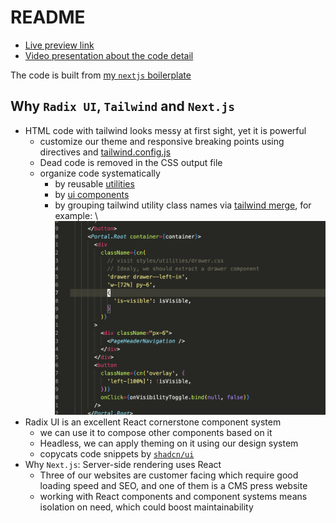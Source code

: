 # README

- [Live preview link](https://freedom-press-sample.netlify.app/)
- [Video presentation about the code detail](https://www.loom.com/share/84716b55b0e24ea191222d9b263f2342)

The code is built from [my `nextjs` boilerplate](https://github.com/reboottime/next-boilerplate)

## Why `Radix UI`, `Tailwind` and `Next.js`

- HTML code with tailwind looks messy at first sight, yet it is powerful
  - customize our theme and responsive breaking points using directives and [tailwind.config.js](./tailwind.config.js)
  - Dead code is removed in the CSS output file
  - organize code systematically
    - by reusable [utilities](./styles/utilities)
    - by [ui components](./components/ui/separator.tsx)
    - by grouping tailwind utility class names via [tailwind merge](./components/ui/cn.ts), for example: \\
      ![cn, tailwind merge](./cn.png)
- Radix UI is an excellent React cornerstone component system
  - we can use it to compose other components based on it
  - Headless, we can apply theming on it using our design system
  - copycats code snippets by [`shadcn/ui`](https://github.com/shadcn-ui/ui)
- Why `Next.js`: Server-side rendering uses React
  - Three of our websites are customer facing which require good loading speed and SEO, and one of them is a CMS press website
  - working with React components and component systems means isolation on need, which could boost maintainability
